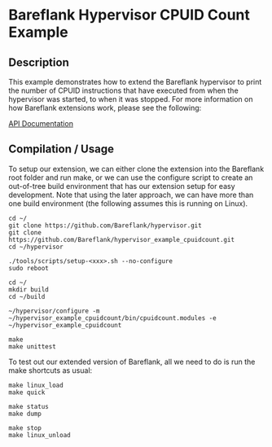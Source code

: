 # Bareflank Hypervisor CPUID Count Example

## Description

This example demonstrates how to extend the Bareflank hypervisor to print
the number of CPUID instructions that have executed from when the hypervisor
was started, to when it was stopped. For more information on how Bareflank
extensions work, please see the following:

[API Documentation](http://bareflank.github.io/hypervisor/html/)

## Compilation / Usage

To setup our extension, we can either clone the extension into the Bareflank
root folder and run make, or we can use the configure script to create an
out-of-tree build environment that has our extension setup for easy development.
Note that using the later approach, we can have more than one build
environment (the following assumes this is running on Linux).

```
cd ~/
git clone https://github.com/Bareflank/hypervisor.git
git clone https://github.com/Bareflank/hypervisor_example_cpuidcount.git
cd ~/hypervisor

./tools/scripts/setup-<xxx>.sh --no-configure
sudo reboot

cd ~/
mkdir build
cd ~/build

~/hypervisor/configure -m ~/hypervisor_example_cpuidcount/bin/cpuidcount.modules -e ~/hypervisor_example_cpuidcount

make
make unittest
```

To test out our extended version of Bareflank, all we need to do is run the
make shortcuts as usual:

```
make linux_load
make quick

make status
make dump

make stop
make linux_unload
```
